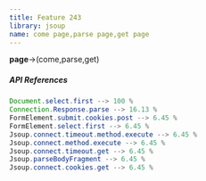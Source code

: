 ```yaml
---
title: Feature 243
library: jsoup
name: come page,parse page,get page
---
```


**page**->(come,parse,get) 

##### API References

```java
Document.select.first --> 100 %
Connection.Response.parse --> 16.13 %
FormElement.submit.cookies.post --> 6.45 %
FormElement.select.first --> 6.45 %
Jsoup.connect.timeout.method.execute --> 6.45 %
Jsoup.connect.method.execute --> 6.45 %
Jsoup.connect.timeout.get --> 6.45 %
Jsoup.parseBodyFragment --> 6.45 %
Jsoup.connect.cookies.get --> 6.45 %
```
